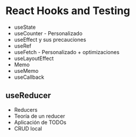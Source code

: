 # React Hooks and Testing


 - useState
 - useCounter - Personalizado
 - useEffect y sus precauciones
 - useRef
 - useFetch - Personalizado + optimizaciones
 - useLayoutEffect
 - Memo
 - useMemo
 - useCallback


 ## useReducer
 - Reducers
 - Teoría de un reducer
 - Aplicación de TODOs
 - CRUD local